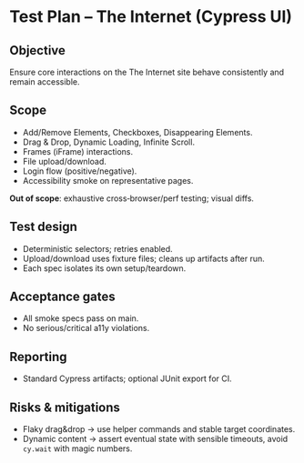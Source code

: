 # Test Plan – The Internet (Cypress UI)

## Objective
Ensure core interactions on the The Internet site behave consistently and remain accessible.

## Scope
- Add/Remove Elements, Checkboxes, Disappearing Elements.
- Drag & Drop, Dynamic Loading, Infinite Scroll.
- Frames (iFrame) interactions.
- File upload/download.
- Login flow (positive/negative).
- Accessibility smoke on representative pages.

**Out of scope**: exhaustive cross‑browser/perf testing; visual diffs.

## Test design
- Deterministic selectors; retries enabled.
- Upload/download uses fixture files; cleans up artifacts after run.
- Each spec isolates its own setup/teardown.

## Acceptance gates
- All smoke specs pass on main.
- No serious/critical a11y violations.

## Reporting
- Standard Cypress artifacts; optional JUnit export for CI.

## Risks & mitigations
- Flaky drag&drop → use helper commands and stable target coordinates.
- Dynamic content → assert eventual state with sensible timeouts, avoid `cy.wait` with magic numbers.
